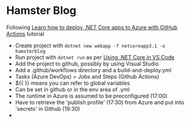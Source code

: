  # Hamster Blog

 Following [Learn how to deploy .NET Core apps to Azure with GitHub Actions](https://docs.microsoft.com/en-us/shows/Azure-Friday/Learn-how-to-deploy-NET-Core-apps-to-Azure-with-GitHub-Actions) tutorial
 - Create project with `dotnet new webapp -f netcoreapp3.1 -o hamsterblog` 
 - Run project with `dotnet run` as per [Using .NET Core in VS Code](https://code.visualstudio.com/docs/languages/dotnet)
 - Add the project to github, possibly by using Visual Studio
 - Add a .github/workflows directory and a build-and-deploy.yml 
 - Tasks (Azure DevOps) = Jobs and Steps (Github Actions)
 - ${{ }} means you can refer to global variables
  - Can be set in github or in the env area of .yml
 - The runtime in Azure is assumed to be preconfigured (17:00)
  - Have to retrieve the 'publish profile' (17:30) from Azure and put into 'secrets' in Github (19:30)
 - 
